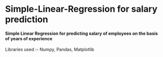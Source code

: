 # Simple-Linear-Regression for salary prediction
#### Simple Linear Regression for predicting salary of employees on the basis of years of experience
Libraries used :- Numpy, Pandas, Matplotlib

